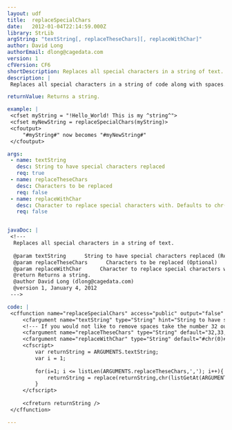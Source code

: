 ```yaml
---
layout: udf
title:  replaceSpecialChars
date:   2012-01-04T22:14:59.000Z
library: StrLib
argString: "textString[, replaceTheseChars][, replaceWithChar]"
author: David Long
authorEmail: dlong@cagedata.com
version: 1
cfVersion: CF6
shortDescription: Replaces all special characters in a string of text.
description: |
 Replaces all special characters in a string of code along with spaces.  Code can easily be chaged to exclude spaces.

returnValue: Returns a string.

example: |
 <cfset myString = "!Hello_World! This is my ^string^">
 <cfset myNewString = replaceSpecialChars(myString)>
 <cfoutput>
     "#myString#" now becomes "#myNewString#"
 </cfoutput>

args:
 - name: textString
   desc: String to have special characters replaced
   req: true
 - name: replaceTheseChars
   desc: Characters to be replaced
   req: false
 - name: replaceWithChar
   desc: Character to replace special characters with. Defaults to chr(0).
   req: false


javaDoc: |
 <!---
  Replaces all special characters in a string of text.
  
  @param textString      String to have special characters replaced (Required)
  @param replaceTheseChars      Characters to be replaced (Optional)
  @param replaceWithChar      Character to replace special characters with. Defaults to chr(0). (Optional)
  @return Returns a string. 
  @author David Long (dlong@cagedata.com) 
  @version 1, January 4, 2012 
 --->

code: |
 <cffunction name="replaceSpecialChars" access="public" output="false" returntype="String">
     <cfargument name="textString" type="String" hint="String to have special characters replaced">
     <!--- If you would not like to remove spaces take the number 32 out of the list.--->
     <cfargument name="replaceTheseChars" type="String" default="32,33,34,35,36,37,38,39,40,41,42,43,44,45,46,47,58,59,60,61,62,63,64,91,92,93,94,95,96,123,124,126" required="false" hint="Characters to be replaced">
     <cfargument name="replaceWithChar" type="String" default="#chr(0)#" required="no" hint="Character to replace special characters with.">
     <cfscript>
         var returnString = ARGUMENTS.textString;
         var i = 1;
         
         for(i=1; i <= listLen(ARGUMENTS.replaceTheseChars,','); i++){
             returnString = replace(returnString,chr(listGetAt(ARGUMENTS.replaceTheseChars,i)),ARGUMENTS.replaceWithChar,'all');
         }
     </cfscript>
     
     <cfreturn returnString />
 </cffunction>

---
```


